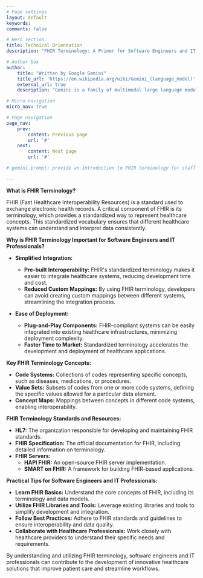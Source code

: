 ```yaml
---
# Page settings
layout: default
keywords:
comments: false

# Hero section
title: Technical Orientation
description: "FHIR Terminology: A Primer for Software Engineers and IT Professionals"

# Author box
author:
    title: "Written by Google Gemini"
    title_url: 'https://en.wikipedia.org/wiki/Gemini_(language_model)'
    external_url: true
    description: "Gemini is a family of multimodal large language models."

# Micro navigation
micro_nav: true

# Page navigation
page_nav:
    prev:
        content: Previous page
        url: '#'
    next:
        content: Next page
        url: '#'

# gemini prompt: provide an introduction to FHIR terminology for staff in software engineering and information technology. Focus on savings of integration and ease of deployment. Offer links to standards and example instances of servers.

---
```


**What is FHIR Terminology?**

FHIR (Fast Healthcare Interoperability Resources) is a standard used to exchange electronic health records. A critical component of FHIR is its terminology, which provides a standardized way to represent healthcare concepts. This standardized vocabulary ensures that different healthcare systems can understand and interpret data consistently.

**Why is FHIR Terminology Important for Software Engineers and IT Professionals?**

* **Simplified Integration:**
  * **Pre-built Interoperability:** FHIR's standardized terminology makes it easier to integrate healthcare systems, reducing development time and cost. 
  * **Reduced Custom Mappings:** By using FHIR terminology, developers can avoid creating custom mappings between different systems, streamlining the integration process.

* **Ease of Deployment:**
  * **Plug-and-Play Components:** FHIR-compliant systems can be easily integrated into existing healthcare infrastructures, minimizing deployment complexity.
  * **Faster Time to Market:** Standardized terminology accelerates the development and deployment of healthcare applications.

**Key FHIR Terminology Concepts:**

* **Code Systems:** Collections of codes representing specific concepts, such as diseases, medications, or procedures.
* **Value Sets:** Subsets of codes from one or more code systems, defining the specific values allowed for a particular data element.
* **Concept Maps:** Mappings between concepts in different code systems, enabling interoperability.

**FHIR Terminology Standards and Resources:**

* **HL7:** The organization responsible for developing and maintaining FHIR standards.
* **FHIR Specification:** The official documentation for FHIR, including detailed information on terminology.
* **FHIR Servers:**
  * **HAPI FHIR:** An open-source FHIR server implementation.
  * **SMART on FHIR:** A framework for building FHIR-based applications.

**Practical Tips for Software Engineers and IT Professionals:**

* **Learn FHIR Basics:** Understand the core concepts of FHIR, including its terminology and data models.
* **Utilize FHIR Libraries and Tools:** Leverage existing libraries and tools to simplify development and integration.
* **Follow Best Practices:** Adhere to FHIR standards and guidelines to ensure interoperability and data quality.
* **Collaborate with Healthcare Professionals:** Work closely with healthcare providers to understand their specific needs and requirements.

By understanding and utilizing FHIR terminology, software engineers and IT professionals can contribute to the development of innovative healthcare solutions that improve patient care and streamline workflows.
